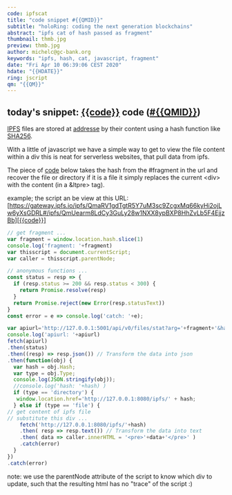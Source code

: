 ```yaml
---
code: ipfscat
title: "code snippet #{{QMID}}"
subtitle: "holoRing: coding the next generation blockchains"
abstract: "ipfs cat of hash passed as fragment"
thumbnail: thmb.jpg
preview: thmb.jpg
author: michelc@gc-bank.org
keywords: "ipfs, hash, cat, javascript, fragment"
date: "Fri Apr 10 06:39:06 CEST 2020"
hdate: "{{HDATE}}"
ring: jscript
qm: "{{QM}}"
---
```

<!--
{% assign code = page.code %}
{% assign QM = page.qm %}
{% assign QMID = page.qmid | truncate: 7 %}
-->
## today's snippet: [{{code}}][code] code ([#{{QMID}}][snip])

[IPFS] files are stored at [addresse][1] by their content using a hash function like [SHA256].

With a little of javascript we have a simple way to get to view the file content within a div
this is neat for serverless websites, that pull data from ipfs.

The piece of [code] below takes the hash from the #fragment in the url and recover the file or directory
if it is a file it simply replaces the current &lt;div> with the content (in a &ltpre> tag).

example; the script an be view at this URL:
<br>[https://gateway.ipfs.io/ipfs/QmaRV1gdTgtR5Y7uM3sc9ZcgxMq66kyHi2ojLw6yXsGDRL#/ipfs/QmUearm8LdCy3GuLy28w1NXX8ypBXP8HhZvLb5F4EjjzBb][{{code}}]

[1]: https://ipfs.blockringtm.ml/ipfs/QmaRV1gdTgtR5Y7uM3sc9ZcgxMq66kyHi2ojLw6yXsGDRL#/ipfs/{{QM}}
[{{code}}]: https://ipfs.blockringtm.ml/ipfs/QmaRV1gdTgtR5Y7uM3sc9ZcgxMq66kyHi2ojLw6yXsGDRL#/ipfs/QmUearm8LdCy3GuLy28w1NXX8ypBXP8HhZvLb5F4EjjzBb
[IPFS]: https://qwant.com/?q=IPFS+Interplanetary+File+System
[SHA256]: https://qwant.com/?q=&26+SHA256

```js
// get fragment ...
var fragment = window.location.hash.slice(1)
console.log('fragment: '+fragment)
var thisscript = document.currentScript;
var caller = thisscript.parentNode;

// anonymous functions ...
const status = resp => {
  if (resp.status >= 200 && resp.status < 300) {
    return Promise.resolve(resp)
  }
  return Promise.reject(new Error(resp.statusText))
}
const error = e => console.log('catch: '+e);

var apiurl='http://127.0.0.1:5001/api/v0/files/stat?arg='+fragment+'&hash=true'
console.log('apiurl: '+apiurl)
fetch(apiurl)
.then(status)
.then((resp) => resp.json()) // Transform the data into json
.then(function(obj) {
  var hash = obj.Hash;
  var type = obj.Type;
  console.log(JSON.stringify(obj));
  //console.log('hash: '+hash) )
  if (type == 'directory') {
   window.location.href='http://127.0.0.1:8080/ipfs/' + hash;
  } else if (type == 'file') {
// get content of ipfs file
// substitute this div ...
    fetch('http://127.0.0.1:8080/ipfs/'+hash)
    .then( resp => resp.text()) // Transform the data into text
    .then( data => caller.innerHTML = '<pre>'+data+'</pre>' )
    .catch(error)
  }
})
.catch(error)
```

note: we use the parentNode attribute of the script to know which div to update,
such that the resulting html has no "trace" of the script :)

[code]: https://cloudflare-ipfs.com/ipfs/{{QM}}
[snip]: https://qwant.com/?q=%26g+%23{{QMID}}

<!--
 $qm: {{QM}}$
 -->

